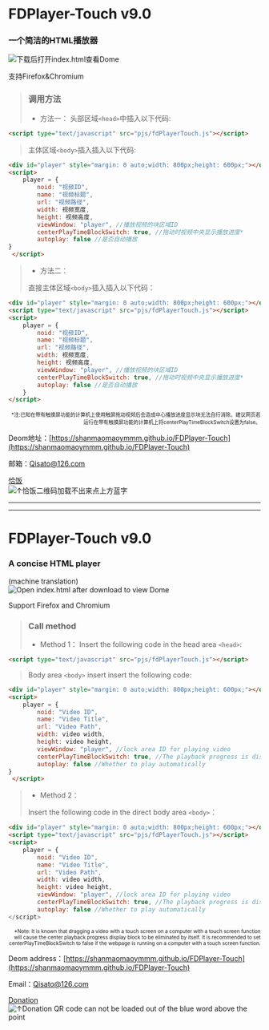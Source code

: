 # FDPlayer-Touch v9.0 
### 一个简洁的HTML播放器  
![下载后打开index.html查看Dome](https://shanmaomaoymmm.github.io/shanmoamoaymmmProjectDeomMedia/FDPlayer-Touch/img/img02.jpg)  
  
支持Firefox&Chromium  
  
>### 调用方法
>+ 方法一：
>头部区域`<head>`中插入以下代码:  
>  
```html
<script type="text/javascript" src="pjs/fdPlayerTouch.js"></script>
```
>主体区域`<body>`插入插入以下代码:  
  
```html
<div id="player" style="margin: 0 auto;width: 800px;height: 600px;"></div>  
<script>  
	player = {  
		noid: "视频ID",  
		name: "视频标题",  
		url: "视频路径",  
		width: 视频宽度,  
		height: 视频高度,  
		viewWindow: "player", //播放视频的块区域ID  
		centerPlayTimeBlockSwitch: true, //拖动时视频中央显示播放进度*  
		autoplay: false //是否自动播放  
}  
 </script>
```
> + 方法二：  
>   
> 直接主体区域`<body>`插入插入以下代码：
   
```html
<div id="player" style="margin: 0 auto;width: 800px;height: 600px;"></div>  
<script type="text/javascript" src="pjs/fdPlayerTouch.js"></script>  
<script>  
	player = {  
		noid: "视频ID",  
		name: "视频标题",  
		url: "视频路径",  
		width: 视频宽度,  
		height: 视频高度,  
		viewWindow: "player", //播放视频的块区域ID  
		centerPlayTimeBlockSwitch: true, //拖动时视频中央显示播放进度*  
		autoplay: false //是否自动播放  
	}  
</script>
```
<p align="right">
<font size=1>
*注:已知在带有触摸屏功能的计算机上使用触屏拖动视频后会造成中心播放进度显示块无法自行消除。建议网页若运行在带有触摸屏功能的计算机上将centerPlayTimeBlockSwitch设置为false。
</font>
</p>

Deom地址：[https://shanmaomaoymmm.github.io/FDPlayer-Touch](https://shanmaomaoymmm.github.io/FDPlayer-Touch)  
  
邮箱：Qisato@126.com

[恰饭](https://shanmaomaoymmm.github.io/shanmoamoaymmmProjectDeomMedia/FDPlayer-Touch/img/img09.jpg)  
![↑恰饭二维码加载不出来点上方蓝字](https://shanmaomaoymmm.github.io/shanmoamoaymmmProjectDeomMedia/FDPlayer-Touch/img/img09.jpg)
***
  
  
  
  
  
  
  
  
***
# FDPlayer-Touch v9.0 
### A concise HTML player  
(machine translation)  
![Open index.html after download to view Dome](https://shanmaomaoymmm.github.io/shanmoamoaymmmProjectDeomMedia/FDPlayer-Touch/img/img02.jpg)  
  
Support Firefox and Chromium  
  
>### Call method
>+ Method 1：
>Insert the following code in the head area `<head>`:  
>  
```html
<script type="text/javascript" src="pjs/fdPlayerTouch.js"></script>
```
>Body area `<body>` insert insert the following code:  
  
```html
<div id="player" style="margin: 0 auto;width: 800px;height: 600px;"></div>  
<script>  
	player = {  
		noid: "Video ID",  
		name: "Video Title",  
		url: "Video Path",  
		width: video width,  
		height: video height,  
		viewWindow: "player", //lock area ID for playing video  
		centerPlayTimeBlockSwitch: true, //The playback progress is displayed in the center of the video when dragging*  
		autoplay: false //Whether to play automatically  
}  
 </script>
```
> + Method 2：  
>   
> Insert the following code in the direct body area `<body>`：
   
```html
<div id="player" style="margin: 0 auto;width: 800px;height: 600px;"></div>  
<script type="text/javascript" src="pjs/fdPlayerTouch.js"></script>  
<script>  
	player = {  
		noid: "Video ID",  
		name: "Video Title",  
		url: "Video Path",  
		width: video width,  
		height: video height,  
		viewWindow: "player", //lock area ID for playing video  
		centerPlayTimeBlockSwitch: true, //The playback progress is displayed in the center of the video when dragging*  
		autoplay: false //Whether to play automatically  
</script>
```
<p align="right">
<font size=1>
*Note: It is known that dragging a video with a touch screen on a computer with a touch screen function will cause the center playback progress display block to be eliminated by itself. It is recommended to set centerPlayTimeBlockSwitch to false if the webpage is running on a computer with a touch screen function.
</font>
</p>

Deom address：[https://shanmaomaoymmm.github.io/FDPlayer-Touch](https://shanmaomaoymmm.github.io/FDPlayer-Touch)  
  
Email：Qisato@126.com

[Donation](https://shanmaomaoymmm.github.io/shanmoamoaymmmProjectDeomMedia/FDPlayer-Touch/img/img09.jpg)  
![↑Donation QR code can not be loaded out of the blue word above the point](https://shanmaomaoymmm.github.io/shanmoamoaymmmProjectDeomMedia/FDPlayer-Touch/img/img09.jpg)